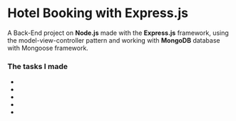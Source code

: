 # Hotel Booking with Express.js #

A Back-End project on __Node.js__ made with the __Express.js__ framework, using the model-view-controller pattern and working with __MongoDB__ database with Mongoose framework.


### The tasks I made ###

* 
*
*
*
* 
